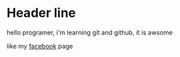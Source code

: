 # Header line

hello programer, i'm learning git and github, it is awsome

like my [facebook](https://www.facebook.com/riadul.islam.16/) page